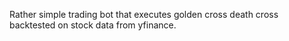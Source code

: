 Rather simple trading bot that executes golden cross death cross backtested on stock data from yfinance.
